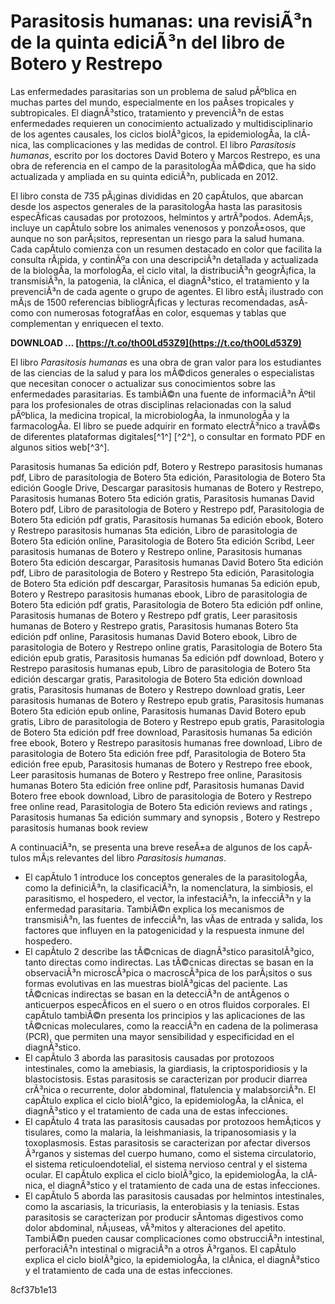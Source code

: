 
 
# Parasitosis humanas: una revisiÃ³n de la quinta ediciÃ³n del libro de Botero y Restrepo
 
Las enfermedades parasitarias son un problema de salud pÃºblica en muchas partes del mundo, especialmente en los paÃ­ses tropicales y subtropicales. El diagnÃ³stico, tratamiento y prevenciÃ³n de estas enfermedades requieren un conocimiento actualizado y multidisciplinario de los agentes causales, los ciclos biolÃ³gicos, la epidemiologÃ­a, la clÃ­nica, las complicaciones y las medidas de control. El libro *Parasitosis humanas*, escrito por los doctores David Botero y Marcos Restrepo, es una obra de referencia en el campo de la parasitologÃ­a mÃ©dica, que ha sido actualizada y ampliada en su quinta ediciÃ³n, publicada en 2012.
 
El libro consta de 735 pÃ¡ginas divididas en 20 capÃ­tulos, que abarcan desde los aspectos generales de la parasitologÃ­a hasta las parasitosis especÃ­ficas causadas por protozoos, helmintos y artrÃ³podos. AdemÃ¡s, incluye un capÃ­tulo sobre los animales venenosos y ponzoÃ±osos, que aunque no son parÃ¡sitos, representan un riesgo para la salud humana. Cada capÃ­tulo comienza con un resumen destacado en color que facilita la consulta rÃ¡pida, y continÃºa con una descripciÃ³n detallada y actualizada de la biologÃ­a, la morfologÃ­a, el ciclo vital, la distribuciÃ³n geogrÃ¡fica, la transmisiÃ³n, la patogenia, la clÃ­nica, el diagnÃ³stico, el tratamiento y la prevenciÃ³n de cada agente o grupo de agentes. El libro estÃ¡ ilustrado con mÃ¡s de 1500 referencias bibliogrÃ¡ficas y lecturas recomendadas, asÃ­ como con numerosas fotografÃ­as en color, esquemas y tablas que complementan y enriquecen el texto.
 
**DOWNLOAD … [https://t.co/thO0Ld53Z9](https://t.co/thO0Ld53Z9)**


 
El libro *Parasitosis humanas* es una obra de gran valor para los estudiantes de las ciencias de la salud y para los mÃ©dicos generales o especialistas que necesitan conocer o actualizar sus conocimientos sobre las enfermedades parasitarias. Es tambiÃ©n una fuente de informaciÃ³n Ãºtil para los profesionales de otras disciplinas relacionadas con la salud pÃºblica, la medicina tropical, la microbiologÃ­a, la inmunologÃ­a y la farmacologÃ­a. El libro se puede adquirir en formato electrÃ³nico a travÃ©s de diferentes plataformas digitales[^1^] [^2^], o consultar en formato PDF en algunos sitios web[^3^].
 
Parasitosis humanas 5a edición pdf,  Botero y Restrepo parasitosis humanas pdf,  Libro de parasitologia de Botero 5ta edición,  Parasitologia de Botero 5ta edición Google Drive,  Descargar parasitosis humanas de Botero y Restrepo,  Parasitosis humanas Botero 5ta edición gratis,  Parasitosis humanas David Botero pdf,  Libro de parasitologia de Botero y Restrepo pdf,  Parasitologia de Botero 5ta edición pdf gratis,  Parasitosis humanas 5a edición ebook,  Botero y Restrepo parasitosis humanas 5ta edición,  Libro de parasitologia de Botero 5ta edición online,  Parasitologia de Botero 5ta edición Scribd,  Leer parasitosis humanas de Botero y Restrepo online,  Parasitosis humanas Botero 5ta edición descargar,  Parasitosis humanas David Botero 5ta edición pdf,  Libro de parasitologia de Botero y Restrepo 5ta edición,  Parasitologia de Botero 5ta edición pdf descargar,  Parasitosis humanas 5a edición epub,  Botero y Restrepo parasitosis humanas ebook,  Libro de parasitologia de Botero 5ta edición pdf gratis,  Parasitologia de Botero 5ta edición pdf online,  Parasitosis humanas de Botero y Restrepo pdf gratis,  Leer parasitosis humanas de Botero y Restrepo gratis,  Parasitosis humanas Botero 5ta edición pdf online,  Parasitosis humanas David Botero ebook,  Libro de parasitologia de Botero y Restrepo online gratis,  Parasitologia de Botero 5ta edición epub gratis,  Parasitosis humanas 5a edición pdf download,  Botero y Restrepo parasitosis humanas epub,  Libro de parasitologia de Botero 5ta edición descargar gratis,  Parasitologia de Botero 5ta edición download gratis,  Parasitosis humanas de Botero y Restrepo download gratis,  Leer parasitosis humanas de Botero y Restrepo epub gratis,  Parasitosis humanas Botero 5ta edición epub online,  Parasitosis humanas David Botero epub gratis,  Libro de parasitologia de Botero y Restrepo epub gratis,  Parasitologia de Botero 5ta edición pdf free download,  Parasitosis humanas 5a edición free ebook,  Botero y Restrepo parasitosis humanas free download,  Libro de parasitologia de Botero 5ta edición free pdf,  Parasitologia de Botero 5ta edición free epub,  Parasitosis humanas de Botero y Restrepo free ebook,  Leer parasitosis humanas de Botero y Restrepo free online,  Parasitosis humanas Botero 5ta edición free online pdf,  Parasitosis humanas David Botero free ebook download,  Libro de parasitologia de Botero y Restrepo free online read,  Parasitologia de Botero 5ta edición reviews and ratings ,  Parasitosis humanas 5a edición summary and synopsis ,  Botero y Restrepo parasitosis humanas book review

A continuaciÃ³n, se presenta una breve reseÃ±a de algunos de los capÃ­tulos mÃ¡s relevantes del libro *Parasitosis humanas*.
 
- El capÃ­tulo 1 introduce los conceptos generales de la parasitologÃ­a, como la definiciÃ³n, la clasificaciÃ³n, la nomenclatura, la simbiosis, el parasitismo, el hospedero, el vector, la infestaciÃ³n, la infecciÃ³n y la enfermedad parasitaria. TambiÃ©n explica los mecanismos de transmisiÃ³n, las fuentes de infecciÃ³n, las vÃ­as de entrada y salida, los factores que influyen en la patogenicidad y la respuesta inmune del hospedero.
- El capÃ­tulo 2 describe las tÃ©cnicas de diagnÃ³stico parasitolÃ³gico, tanto directas como indirectas. Las tÃ©cnicas directas se basan en la observaciÃ³n microscÃ³pica o macroscÃ³pica de los parÃ¡sitos o sus formas evolutivas en las muestras biolÃ³gicas del paciente. Las tÃ©cnicas indirectas se basan en la detecciÃ³n de antÃ­genos o anticuerpos especÃ­ficos en el suero o en otros fluidos corporales. El capÃ­tulo tambiÃ©n presenta los principios y las aplicaciones de las tÃ©cnicas moleculares, como la reacciÃ³n en cadena de la polimerasa (PCR), que permiten una mayor sensibilidad y especificidad en el diagnÃ³stico.
- El capÃ­tulo 3 aborda las parasitosis causadas por protozoos intestinales, como la amebiasis, la giardiasis, la criptosporidiosis y la blastocistosis. Estas parasitosis se caracterizan por producir diarrea crÃ³nica o recurrente, dolor abdominal, flatulencia y malabsorciÃ³n. El capÃ­tulo explica el ciclo biolÃ³gico, la epidemiologÃ­a, la clÃ­nica, el diagnÃ³stico y el tratamiento de cada una de estas infecciones.
- El capÃ­tulo 4 trata las parasitosis causadas por protozoos hemÃ¡ticos y tisulares, como la malaria, la leishmaniasis, la tripanosomiasis y la toxoplasmosis. Estas parasitosis se caracterizan por afectar diversos Ã³rganos y sistemas del cuerpo humano, como el sistema circulatorio, el sistema reticuloendotelial, el sistema nervioso central y el sistema ocular. El capÃ­tulo explica el ciclo biolÃ³gico, la epidemiologÃ­a, la clÃ­nica, el diagnÃ³stico y el tratamiento de cada una de estas infecciones.
- El capÃ­tulo 5 aborda las parasitosis causadas por helmintos intestinales, como la ascariasis, la tricuriasis, la enterobiasis y la teniasis. Estas parasitosis se caracterizan por producir sÃ­ntomas digestivos como dolor abdominal, nÃ¡useas, vÃ³mitos y alteraciones del apetito. TambiÃ©n pueden causar complicaciones como obstrucciÃ³n intestinal, perforaciÃ³n intestinal o migraciÃ³n a otros Ã³rganos. El capÃ­tulo explica el ciclo biolÃ³gico, la epidemiologÃ­a, la clÃ­nica, el diagnÃ³stico y el tratamiento de cada una de estas infecciones.

 8cf37b1e13
 
